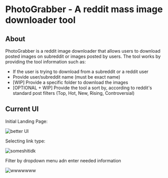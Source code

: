# PhotoGrabber - A reddit mass image downloader tool

## About ##
PhotoGrabber is a reddit image downloader that allows users to download posted images on subreddit or images posted by users. 
The tool works by providing the tool information such as:
  - If the user is trying to download from a subreddit or a reddit user
  - Provide user/subreddit name (must be exact name)
  - [WIP] Provide a specific folder to download the images
  - [OPTIONAL + WIP] Provide the tool a sort by, according to reddit's standard post filters (Top, Hot, New, Rising, Controversial)
  
## Current UI ##

Initial Landing Page:

![better UI](https://user-images.githubusercontent.com/95333229/205040134-23d4e1fd-bca1-437c-86fd-5e8216cd3c40.PNG)

Selecting link type:

![someshitidk](https://user-images.githubusercontent.com/95333229/205040676-ba6d03e8-14fa-43c8-ae07-23bb639c6f63.PNG)

Filter by dropdown menu adn enter needed information

![wwwwwww](https://user-images.githubusercontent.com/95333229/205040691-4b25336c-6071-4105-b088-8ef238670c4c.PNG)
